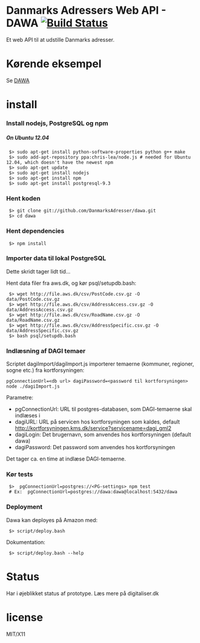 Danmarks Adressers Web API - DAWA [![Build Status](https://travis-ci.org/DanmarksAdresser/Dawa.png?branch=master)](https://travis-ci.org/DanmarksAdresser/Dawa)
======

Et web API til at udstille Danmarks adresser.

Kørende eksempel
=======

Se [DAWA](http://dawa.aws.dk)


install
=======

### Install nodejs, PostgreSQL og npm

##### On Ubuntu 12.04
```
 $> sudo apt-get install python-software-properties python g++ make
 $> sudo add-apt-repository ppa:chris-lea/node.js # needed for Ubuntu 12.04, which doesn't have the newest npm
 $> sudo apt-get update
 $> sudo apt-get install nodejs
 $> sudo apt-get install npm
 $> sudo apt-get install postgresql-9.3
```

### Hent koden
```
 $> git clone git://github.com/DanmarksAdresser/dawa.git
 $> cd dawa
```

### Hent dependencies
```
 $> npm install
```

### Importer data til lokal PostgreSQL
Dette skridt tager lidt tid...

Hent data filer fra aws.dk, og kør psql/setupdb.bash:

```
 $> wget http://file.aws.dk/csv/PostCode.csv.gz -O data/PostCode.csv.gz
 $> wget http://file.aws.dk/csv/AddressAccess.csv.gz -O data/AddressAccess.csv.gz
 $> wget http://file.aws.dk/csv/RoadName.csv.gz -O data/RoadName.csv.gz
 $> wget http://file.aws.dk/csv/AddressSpecific.csv.gz -O data/AddressSpecific.csv.gz
 $> bash psql/setupdb.bash
```

### Indlæsning af DAGI temaer
Scriptet dagiImport/dagiImport.js importerer temaerne (kommuner, regioner, sogne etc.) fra kortforsyningen:


```
pgConnectionUrl=<db url> dagiPassword=<password til kortforsyningen> node ./dagiImport.js
```

Parametre:

 - pgConnectionUrl: URL til postgres-databasen, som DAGI-temaerne skal indlæses i
 - dagiURL: URL på servicen hos kortforsyningen som kaldes, default http://kortforsyningen.kms.dk/service?servicename=dagi_gml2
 - dagiLogin: Det brugernavn, som anvendes hos kortforsyningen (default dawa)
 - dagiPassword: Det password som anvendes hos kortforsyningen

Det tager ca. en time at indlæse DAGI-temaerne.

### Kør tests
```
 $>  pgConnectionUrl=postgres://<PG-settings> npm test
 # Ex:  pgConnectionUrl=postgres://dawa:dawa@localhost:5432/dawa
```

### Deployment

Dawa kan deployes på Amazon med:
```
 $> script/deploy.bash
```

Dokumentation:
```
 $> script/deploy.bash --help
```

Status
====

Har i øjeblikket status af prototype.
Læs mere på digitaliser.dk

license
=======

MIT/X11